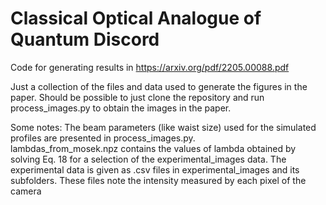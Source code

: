 # Classical Optical Analogue of Quantum Discord
Code for generating results in https://arxiv.org/pdf/2205.00088.pdf

Just a collection of the files and data used to generate the figures in the paper.  Should be possible to just clone the repository and run process_images.py to obtain the images in the paper.  

Some notes:
The beam parameters (like waist size) used for the simulated profiles are presented in process_images.py.  
lambdas_from_mosek.npz contains the values of lambda obtained by solving Eq. 18 for a selection of the experimental_images data.
The experimental data is given as .csv files in experimental_images and its subfolders.  These files note the intensity measured by each pixel of the camera
